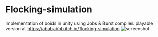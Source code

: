 # Flocking-simulation
Implementation of boids in unity using Jobs &amp; Burst compiler.
playable version at https://abababbb.itch.io/flocking-simulation
![screenshot](https://github.com/huhinchang/Flocking-simulation/blob/main/Promos/SC2.png)
